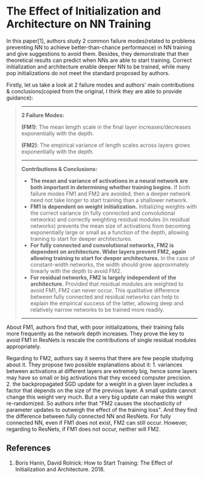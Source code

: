 # The Effect of Initialization and Architecture on NN Training

In this paper[1], authors study 2 common failure modes(related to problems preventing NN to achieve better-than-chance performance) in NN training and give suggestions to avoid them. Besides, they demonstrate that their theoretical results can predict when NNs are able to start training. Correct initialization and architecture enable deeper NN to be trained, while many pop initializations do not meet the standard proposed by authors. 

Firstly, let us take a look at 2 failure modes and authors' main contributions & conclusions(copied from the original, I think they are able to provide guidance):

> ---
> **2 Failure Modes:**
>
> **(FM1)**: The mean length scale in the final layer increases/decreases exponentially with the depth. 
> 
> **(FM2)**: The empirical variance of length scales across layers grows exponentially with the depth. 
> 
> ---
> **Contributions & Conclusions:** 
> 
> + **The mean and variance of activations in a neural network are both important in determining whether training begins.** If both failure modes FM1 and FM2 are avoided, then a deeper network need not take longer to start training than a shallower network. 
> + **FM1 is dependent on weight initialization.** Initializing weights with the correct variance (in fully connected and convolutional networks) and correctly weighting residual modules (in residual networks) prevents the mean size of activations from becoming exponentially large or small as a function of the depth, allowing training to start for deeper architectures. 
> + **For fully connected and convolutional networks, FM2 is dependent on architecture. Wider layers prevent FM2, again allowing training to start for deeper architectures.** In the case of constant-width networks, the width should grow approximately linearly with the depth to avoid FM2. 
> + **For residual networks, FM2 is largely independent of the architecture.** Provided that residual modules are weighted to avoid FM1, FM2 can never occur. This qualitative difference between fully connected and residual networks can help to explain the empirical success of the latter, allowing deep and relatively narrow networks to be trained more readily. 
> ---

About FM1, authors find that, with poor initializations, their training fails more frequently as the network depth increases. They prove the key to avoid FM1 in ResNets is rescale the contributions of single residual modules appropriately.

Regarding to FM2, authors say it seems that there are few people studying about it. They propose two possible explanations about it: 1. variances between activations at different layers are extremely big, hence some layers may have so small or big activations that they exceed computer precision. 2. the backpropagated SGD update for a weight in a given layer includes a factor that depends on the size of the previous layer. A small update cannot change this weight very much. But a very big update can make this weight re-randomized. So authors infer that "FM2 causes the stochasticity of parameter updates to outweigh the effect of the training loss". And they find the difference between fully connected NN and ResNets. For fully connected NN, even if FM1 does not exist, FM2 can still occur. However, regarding to ResNets, if FM1 does not occur, neither will FM2.


## References
1. Boris Hanin, David Rolnick: How to Start Training: The Effect of Initialization and Architecture. 2018.